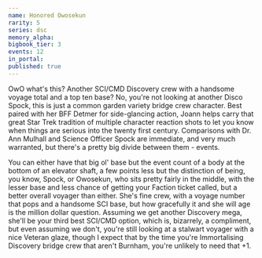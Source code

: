 ```yaml
---
name: Honored Owosekun
rarity: 5
series: dsc
memory_alpha:
bigbook_tier: 3
events: 12
in_portal:
published: true
---
```


OwO what's this? Another SCI/CMD Discovery crew with a handsome voyage total and a top ten base? No, you're not looking at another Disco Spock, this is just a common garden variety bridge crew character. Best paired with her BFF Detmer for side-glancing action, Joann helps carry that great Star Trek tradition of multiple character reaction shots to let you know when things are serious into the twenty first century. Comparisons with Dr. Ann Mulhall and Science Officer Spock are immediate, and very much warranted, but there's a pretty big divide between them - events.

You can either have that big ol' base but the event count of a body at the bottom of an elevator shaft, a few points less but the distinction of being, you know, Spock, or Owosekun, who sits pretty fairly in the middle, with the lesser base and less chance of getting your Faction ticket called, but a better overall voyager than either. She's fine crew, with a voyage number that pops and a handsome SCI base, but how gracefully it and she will age is the million dollar question. Assuming we get another Discovery mega, she'll be your third best SCI/CMD option, which is, bizarrely, a compliment, but even assuming we don't, you're still looking at a stalwart voyager with a nice Veteran glaze, though I expect that by the time you're Immortalising Discovery bridge crew that aren't Burnham, you're unlikely to need that +1.

